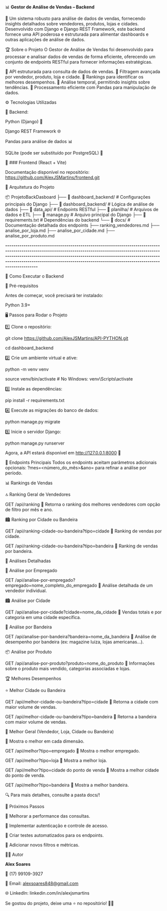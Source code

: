 📊 **Gestor de Análise de Vendas – Backend**


🚀 Um sistema robusto para análise de dados de vendas, fornecendo insights detalhados sobre vendedores, produtos, lojas e cidades. Desenvolvido com Django e Django REST Framework, este backend fornece uma API poderosa e estruturada para alimentar dashboards e outras aplicações de análise de dados.


🏆 Sobre o Projeto
O Gestor de Análise de Vendas foi desenvolvido para processar e analisar dados de vendas de forma eficiente, oferecendo um conjunto de endpoints RESTful para fornecer informações estratégicas.

🔹 API estruturada para consulta de dados de vendas.
🔹 Filtragem avançada por vendedor, produto, loja e cidade.
🔹 Rankings para identificar os melhores desempenhos.
🔹 Análise temporal, permitindo insights sobre tendências.
🔹 Processamento eficiente com Pandas para manipulação de dados.

⚙️ Tecnologias Utilizadas

📌 Backend:

Python (Django) 🐍

Django REST Framework 🌐

Pandas para análise de dados 📊

SQLite (pode ser substituído por PostgreSQL) 💾

📌 ### Frontend (React + Vite) 

Documentação disponível no repositório: https://github.com/AlexJSMartins/frontend.git


📂 Arquitetura do Projeto

📦 ProjetoBackDasboard
├── 📂 dashboard_backend/        # Configurações principais do Django
├── 📂 dashboard_backend/        # Lógica de análise de dados
├── 📂 data_api/                 # Endpoints RESTful
├── 📂 planilha/                 # Arquivos de dados e ETL
├── 📄 manage.py                 # Arquivo principal do Django
├── 📄 requirements.txt          # Dependências do backend
└── 📂 docs/                     # Documentação detalhada dos endpoints
    ├── ranking_vendedores.md
    ├── analise_por_loja.md
    ├── analise_por_cidade.md
    ├── analise_por_produto.md

**--------------------------------------------------------------------------------------------------------------------------------------------------------------------------------------------------------------------------------------------------------------------------------------------------------------------------------**


🚀 Como Executar o Backend

🔧 Pré-requisitos

Antes de começar, você precisará ter instalado:

Python 3.9+

🖥 Passos para Rodar o Projeto

1️⃣ Clone o repositório:

git clone https://github.com/AlexJSMartins/API-PYTHON.git

cd dashboard_backend

2️⃣ Crie um ambiente virtual e ative:

python -m venv venv

source venv/bin/activate  # No Windows: venv\Scripts\activate

3️⃣ Instale as dependências:

pip install -r requirements.txt

4️⃣ Execute as migrações do banco de dados:

python manage.py migrate

5️⃣ Inicie o servidor Django:

python manage.py runserver

Agora, a API estará disponível em http://127.0.0.1:8000 🚀

🔗 Endpoints Principais
Todos os endpoints aceitam parâmetros adicionais opcionais:
?mes=<número_do_mês>&ano=<ano> para refinar a análise por período.

📊 Rankings de Vendas

🔝 Ranking Geral de Vendedores

GET /api/ranking          📌 Retorna o ranking dos melhores vendedores com opção de filtro por mês e ano.



🏙 Ranking por Cidade ou Bandeira

GET /api/ranking-cidade-ou-bandeira?tipo=cidade        📌 Ranking de vendas por cidade.

GET /api/ranking-cidade-ou-bandeira?tipo=bandeira       📌 Ranking de vendas por bandeira.



🏪 Análises Detalhadas

🧍 Análise por Empregado

GET /api/analise-por-empregado?empregado=nome_completo_do_empregado     📌 Análise detalhada de um vendedor individual.




🏙 Análise por Cidade

GET /api/analise-por-cidade?cidade=nome_da_cidade         📌 Vendas totais e por categoria em uma cidade específica.



🏬 Análise por Bandeira

GET /api/analise-por-bandeira?bandeira=nome_da_bandeira        📌 Análise de desempenho por bandeira (ex: magazine luiza, lojas americanas...).



📦 Análise por Produto

GET /api/analise-por-produto?produto=nome_do_produto        📌 Informações sobre o produto mais vendido, categorias associadas e lojas.



🏆 Melhores Desempenhos


⭐ Melhor Cidade ou Bandeira

GET /api/melhor-cidade-ou-bandeira?tipo=cidade        📌 Retorna a cidade com maior volume de vendas.

GET /api/melhor-cidade-ou-bandeira?tipo=bandeira      📌 Retorna a bandeira com maior volume de vendas.



🥇 Melhor Geral (Vendedor, Loja, Cidade ou Bandeira)

📌 Mostra o melhor em cada dimensão.

GET /api/melhor?tipo=empregado    📌 Mostra o melhor empregado.

GET /api/melhor?tipo=loja        📌 Mostra a melhor loja.

GET /api/melhor?tipo=cidade do ponto de venda       📌 Mostra a melhor cidade do ponto de venda.

GET /api/melhor?tipo=bandeira            📌 Mostra a melhor bandeira.



🔍 Para mais detalhes, consulte a pasta docs/!


📌 Próximos Passos

🔹 Melhorar a performance das consultas.

🔹 Implementar autenticação e controle de acesso.

🔹 Criar testes automatizados para os endpoints.

🔹 Adicionar novos filtros e métricas.


👨‍💻 Autor

**Alex Soares**

📱 (17) 99109-3927

📧 Email: alexsoares848@gmail.com

🌐 LinkedIn: linkedin.com/in/alexjsmartins

Se gostou do projeto, deixe uma ⭐ no repositório! 🚀🔥
